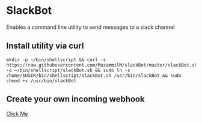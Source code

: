 # SlackBot
Enables a command line utility to send messages to a slack channel
## Install utility via curl
    mkdir -p ~/bin/shellscript && curl -s https://raw.githubusercontent.com/MuzammilM/slackBot/master/slackBot.sh -o ~/bin/shellscript/slackBot.sh && sudo ln -s /home/$USER/bin/shellscript/slackBot.sh /usr/bin/slackBot && sudo chmod +x /usr/bin/slackBot

## Create your own incoming webhook
[Click Me](https://my.slack.com/apps/A0F7XDUAZ-incoming-webhooks)



